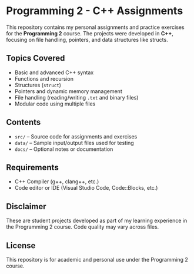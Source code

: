 # Programming 2 - C++ Assignments

This repository contains my personal assignments and practice exercises for the **Programming 2** course. The projects were developed in **C++**, focusing on file handling, pointers, and data structures like structs.

## Topics Covered

- Basic and advanced C++ syntax
- Functions and recursion
- Structures (`struct`)
- Pointers and dynamic memory management
- File handling (reading/writing `.txt` and binary files)
- Modular code using multiple files

## Contents

- `src/` – Source code for assignments and exercises
- `data/` – Sample input/output files used for testing
- `docs/` – Optional notes or documentation

## Requirements

- C++ Compiler (g++, clang++, etc.)
- Code editor or IDE (Visual Studio Code, Code::Blocks, etc.)

## Disclaimer
These are student projects developed as part of my learning experience in the Programming 2 course. Code quality may vary across files.

## License
This repository is for academic and personal use under the Programming 2 course.
